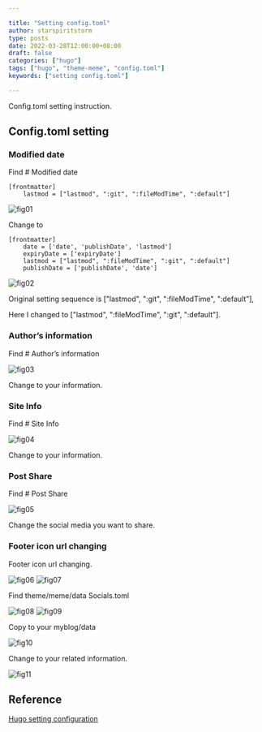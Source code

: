 ```yaml
---

title: "Setting config.toml"
author: starspiritstorm
type: posts
date: 2022-03-28T12:00:00+08:00
draft: false
categories: ["hugo"]
tags: ["hugo", "theme-meme", "config.toml"]
keywords: ["setting config.toml"]

---
```



Config.toml setting instruction.


<!--more-->


## Config.toml setting

### Modified date

Find # Modified date

	[frontmatter]
		lastmod = ["lastmod", ":git", ":fileModTime", ":default"]


![fig01](/images/setting_config.toml/fig01.modified_date1.png "Fig1. modified date1")


Change to

	[frontmatter]
		date = ['date', 'publishDate', 'lastmod']
		expiryDate = ['expiryDate']
		lastmod = ["lastmod", ":fileModTime", ":git", ":default"]
		publishDate = ['publishDate', 'date']


![fig02](/images/setting_config.toml/fig02.modified_date2.png "Fig2. modified date2")


Original setting sequence is ["lastmod", ":git", ":fileModTime", ":default"],

Here I changed to ["lastmod", ":fileModTime", ":git", ":default"].



### Author’s information

Find # Author’s information

![fig03](/images/setting_config.toml/fig03.author’s_information.png "Fig3. author’s information")


Change to your information.



### Site Info

Find # Site Info

![fig04](/images/setting_config.toml/fig04.site_info.png "Fig4. site info")


Change to your information.



### Post Share

Find # Post Share

![fig05](/images/setting_config.toml/fig05.post_share.png "Fig5. site info")


Change the social media you want to share.



### Footer icon url changing

Footer icon url changing.

![fig06](/images/setting_config.toml/fig06.footer_icon1.png "Fig6. footer icon1")
![fig07](/images/setting_config.toml/fig07.footer_icon2.png "Fig7. footer icon2")


Find theme/meme/data Socials.toml

![fig08](/images/setting_config.toml/fig08.footer_icon3.png "Fig8. footer icon3")
![fig09](/images/setting_config.toml/fig09.footer_icon4.png "Fig9. footer icon4")


Copy to your myblog/data

![fig10](/images/setting_config.toml/fig10.footer_icon5.png "Fig10. footer icon5")


Change to your related information.

![fig11](/images/setting_config.toml/fig11.footer_icon6.png "Fig11. footer icon6")



## Reference

[Hugo setting configuration](https://gohugo.io/getting-started/configuration/)



